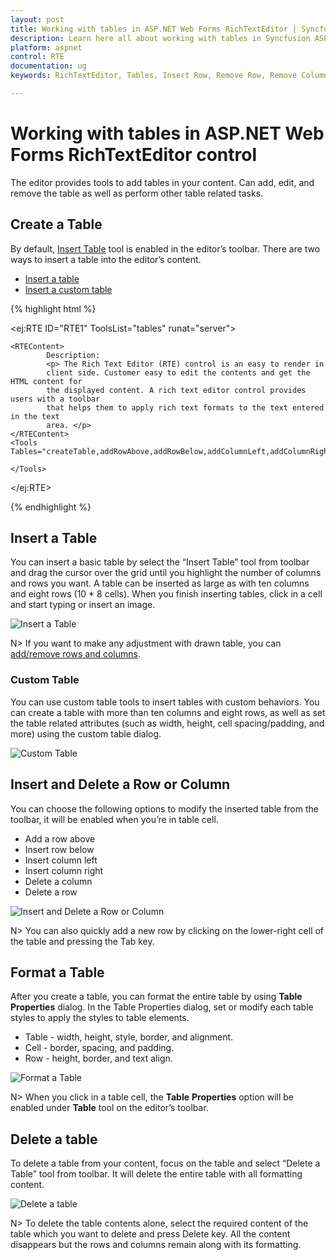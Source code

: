 ```yaml
---
layout: post
title: Working with tables in ASP.NET Web Forms RichTextEditor | Syncfusion
description: Learn here all about working with tables in Syncfusion ASP.NET Web Forms RichTextEditor control, its elements, and more.
platform: aspnet 
control: RTE
documentation: ug
keywords: RichTextEditor, Tables, Insert Row, Remove Row, Remove Columns, Insert Columns

---
```

# Working with tables in ASP.NET Web Forms RichTextEditor control

The editor provides tools to add tables in your content. Can add, edit, and remove the table as well as perform other table related tasks.

## Create a Table

By default, [Insert Table](https://help.syncfusion.com/api/js/ejrte#members:tools-tables) tool is enabled in the editor’s toolbar. There are two ways to insert a table into the editor’s content.

* [Insert a table](#insert-a-table)
* [Insert a custom table](#custom-table)

{% highlight html %}

<ej:RTE ID="RTE1" ToolsList="tables" runat="server">

    <RTEContent>
            Description:
            <p> The Rich Text Editor (RTE) control is an easy to render in
            client side. Customer easy to edit the contents and get the HTML content for
            the displayed content. A rich text editor control provides users with a toolbar
            that helps them to apply rich text formats to the text entered in the text
            area. </p>
    </RTEContent>
    <Tools Tables="createTable,addRowAbove,addRowBelow,addColumnLeft,addColumnRight,deleteRow,deleteColumn,deleteTable">

    </Tools>
    
</ej:RTE>
    
{% endhighlight %}

## Insert a Table

You can insert a basic table by select the “Insert Table” tool from toolbar and drag the cursor over the grid until you highlight the number of columns and rows you want. A table can be inserted as large as with ten columns and eight rows (10 * 8 cells). When you finish inserting tables, click in a cell and start typing or insert an image.

![Insert a Table](WorkingwithTables_images/WorkingwithTables_img1.png)


N> If you want to make any adjustment with drawn table, you can [add/remove rows and columns](#insert-and-delete-a-row-or-column). 

### Custom Table

You can use custom table tools to insert tables with custom behaviors. You can create a table with more than ten columns and eight rows, as well as set the table related attributes (such as width, height, cell spacing/padding, and more) using the custom table dialog.  

![Custom Table](WorkingwithTables_images/WorkingwithTables_img2.png)


## Insert and Delete a Row or Column

You can choose the following options to modify the inserted table from the toolbar, it will be enabled when you’re in table cell.

* Add a row above
* Insert row below
* Insert column left
* Insert column right
* Delete a column
* Delete a row

![Insert and Delete a Row or Column](WorkingwithTables_images/WorkingwithTables_img3.png)


N> You can also quickly add a new row by clicking on the lower-right cell of the table and pressing the Tab key.

## Format a Table

After you create a table, you can format the entire table by using **Table** **Properties** dialog. In the Table Properties dialog, set or modify each table styles to apply the styles to table elements. 

* Table - width, height, style, border, and alignment.
* Cell - border, spacing, and padding.
* Row - height, border, and text align.

![Format a Table](WorkingwithTables_images/WorkingwithTables_img4.png)


N> When you click in a table cell, the **Table** **Properties** option will be enabled under **Table** tool on the editor’s toolbar.

## Delete a table

To delete a table from your content, focus on the table and select “Delete a Table” tool from toolbar. It will delete the entire table with all formatting content.

![Delete a table](WorkingwithTables_images/WorkingwithTables_img9.png)


N> To delete the table contents alone, select the required content of the table which you want to delete and press Delete key. All the content disappears but the rows and columns remain along with its formatting.

